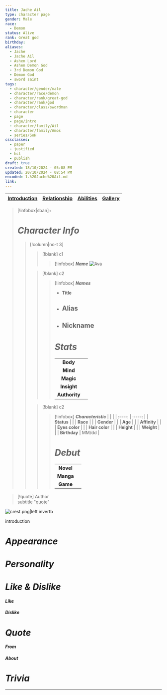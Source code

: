 ```yaml
---
title: Jache Ail
type: character page
gender: Male
race:
  - Demon
status: Alive
rank: Great god
birthday: 
aliases:
  - Jache
  - Jache Ail
  - Ashen Lord
  - Ashen Demon God
  - 3rd Demon God
  - Demon God
  - sword saint
tags:
  - character/gender/male
  - character/race/demon
  - character/rank/great-god
  - character/rank/god
  - character/class/swordman
  - character
  - page
  - page/intro
  - character/family/Ail
  - character/family/Amos
  - series/SoH
cssclasses:
  - paper
  - justified
  - hcl
  - publish
draft: true
created: 18/10/2024 - 05:08 PM
updated: 20/10/2024 - 08:54 PM
encoded: 1.%20Jache%20Ail.md
link: 
---
```


| [Introduction](1.%20Jache%20Ail.md) | [Relationship](2.%20jache%20relationship.md) | [Abilities](3.%20Jache%20abilities.md) | [Gallery](4.%20Jache%20Gallery.md)|
|---|---|---|---|

>[!infobox|sban]+
> # ***Character Info*** 
>> [!column|no-t 3]
>>> [!blank] c1
>>>> [!infobox]  ***Name***
>>>> ![Ava](ava.png)
>>
>>> [!blank] c2
>>>> [!infobox] ***Names***
>>>> - **Title**
>>>> - **Alias**
>>>> 	- 
>>>> - **Nickname**
>>>> 	- 
>>>> 
>>>> # ***Stats***
>>>> |  |  | 
>>>> | :----: | :----: | 
>>>> | **Body** |  |
>>>> | **Mind** |  |
>>>> | **Magic** |  |
>>>> | **Insight** |  |
>>>> | **Authority** | |
>> 
>>> [!blank] c2
>>>> [!infobox] ***Characteristic***
>>>> |  |  | 
>>>> | :----: | :----: |
>>>> | **Status** |  | 
>>>> | **Race** |  | 
>>>> | **Gender** |  |
>>>> | **Age** |  |
>>>> | **Affinity** |  |
>>>> | **Eyes color** |  |
>>>> | **Hair color** | |
>>>> | **Height** |  |
>>>> | **Weight** |  |
>>>> | **Birthday** | MM/dd |
>>>> 
>>>> # ***Debut***
>>>> |  |     |
>>>> | :---: | :---: |
>>>> | **Novel** |  |
>>>> | **Manga** |  |
>>>> | **Game** | |

> [!quote] Author <br> subtitle
> "quote"


![crest.png|left invertb](crest.png)

introduction


# *Appearance*



# *Personality*



# *Like & Dislike*

####  *Like*



####  *Dislike*



# *Quote*



####  *From* 



####  *About*



# *Trivia* 



---
